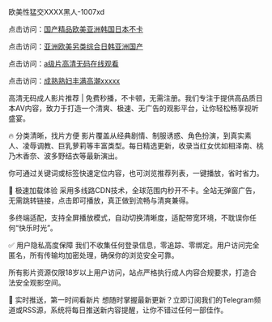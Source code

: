 欧美性猛交XXXX黑人-1007xd

点击访问：<a href="https://heiliaowzu4ur.pages.dev/">国产精品欧美亚洲韩国日本不卡</a>

点击访问：<a href="https://heiliaoow5kzm.pages.dev/">亚洲欧美另类综合日韩亚洲国产</a>

点击访问：<a href="https://heiliaoga6s9v.pages.dev/">a级片高清无码在线观看</a>

点击访问：<a href="https://heiliaoe8ajia.pages.dev/">成熟熟妇丰满高潮xxxxx</a>

高清无码成人影片推荐 | 免费秒播，不卡顿，无需注册。我们专注于提供高品质日本AV内容，致力于打造一个清爽、极速、无广告的观影平台，让你轻松畅享视听盛宴。

🔥 分类清晰，找片方便 影片覆盖从经典剧情、制服诱惑、角色扮演，到真实素人、凌辱调教、巨乳萝莉等丰富类型。每日精选更新，收录当红女优如相泽南、桃乃木香奈、波多野结衣等最新演出。

你可通过关键词或标签快速定位内容，也可浏览推荐列表，一键播放，省时省力。

🚀 极速加载体验 采用多线路CDN技术，全球范围内秒开不卡。全站无弹窗广告，无需跳转链接，点击即可播放，真正做到流畅与清爽兼得。

多终端适配，支持全屏播放模式，自动切换清晰度，适配带宽环境，不耽误你任何“快乐时光”。

✅ 用户隐私高度保障 我们不收集任何登录信息，零追踪、零绑定。用户访问完全匿名，所有传输均加密处理，确保你的浏览安全可靠。

所有影片资源仅限18岁以上用户访问，站点严格执行成人内容合规要求，打造合法安全观影空间。

📅 实时推送，第一时间看新片 想随时掌握最新更新？立即订阅我们的Telegram频道或RSS源，系统将每日推送新内容提醒，让你不错过任何一部佳作。

<span style="display:none;">[Canonical link]( https://github.com/xd783/riben12306 ）</span>
